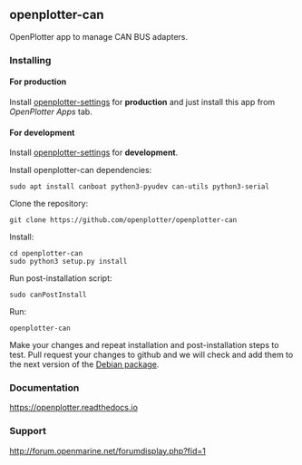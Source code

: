 ## openplotter-can

OpenPlotter app to manage CAN BUS adapters. 

### Installing

#### For production

Install [openplotter-settings](https://github.com/openplotter/openplotter-settings) for **production** and just install this app from *OpenPlotter Apps* tab.

#### For development

Install [openplotter-settings](https://github.com/openplotter/openplotter-settings) for **development**.

Install openplotter-can dependencies:

`sudo apt install canboat python3-pyudev can-utils python3-serial`

Clone the repository:

`git clone https://github.com/openplotter/openplotter-can`

Install:

```
cd openplotter-can
sudo python3 setup.py install
```
Run post-installation script:

`sudo canPostInstall`

Run:

`openplotter-can`

Make your changes and repeat installation and post-installation steps to test. Pull request your changes to github and we will check and add them to the next version of the [Debian package](https://launchpad.net/~openplotter/+archive/ubuntu/openplotter/).

### Documentation

https://openplotter.readthedocs.io

### Support

http://forum.openmarine.net/forumdisplay.php?fid=1